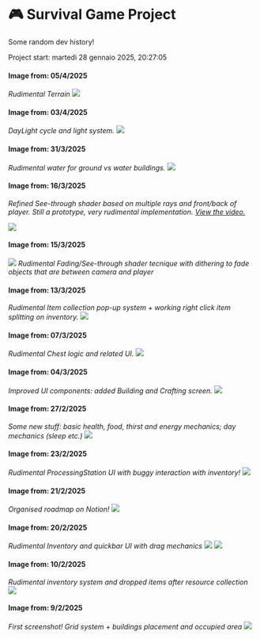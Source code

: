 # **🎮 Survival Game Project**

Some random dev history!

Project start: martedì 28 gennaio 2025, 20:27:05

#### **Image from: 05/4/2025**
_Rudimental Terrain_
![](images/image_15.png)

#### **Image from: 03/4/2025**
_DayLight cycle and light system._
![](images/image_14.png)

#### **Image from: 31/3/2025**
_Rudimental water for ground vs water buildings._
![](images/image_13.png)

#### **Image from: 16/3/2025**
_Refined See-through shader based on multiple rays and front/back of player. Still a prototype, very rudimental implementation. [View the video.](images/see_through.mp4)_

![](images/image_12.png)

#### **Image from: 15/3/2025**
![](images/image_11.png)
_Rudimental Fading/See-through shader tecnique with dithering to fade objects that are between camera and player_

#### **Image from: 13/3/2025**
_Rudimental Item collection pop-up system + working right click item splitting on inventory._
![](images/image_10.png)

#### **Image from: 07/3/2025**
_Rudimental Chest logic and related UI._
![](images/image_9.png)

#### **Image from: 04/3/2025**
_Improved UI components: added Building and Crafting screen._
![](images/image_8.png)

#### **Image from: 27/2/2025**
_Some new stuff: basic health, food, thirst and energy mechanics; day mechanics (sleep etc.)_
![](images/image_7.png)

#### **Image from: 23/2/2025**
_Rudimental ProcessingStation UI with buggy interaction with inventory!_
![](images/image_6.png)

#### **Image from: 21/2/2025**
_Organised roadmap on Notion!_
![](images/image_5.png)

#### **Image from: 20/2/2025**
_Rudimental Inventory and quickbar UI with drag mechanics_
![](images/image_3.png)
![](images/image_4.png)

#### **Image from: 10/2/2025**
_Rudimental inventory system and dropped items after resource collection_
![](images/image_2.png)

#### **Image from: 9/2/2025**
_First screenshot!_
_Grid system + buildings placement and occupied area_
![](images/image_1.png)